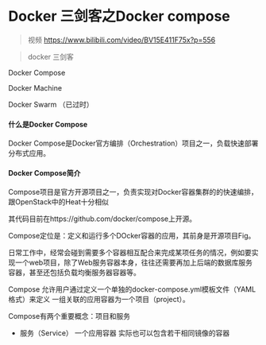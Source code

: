 # Docker 三剑客之Docker compose

>视频
https://www.bilibili.com/video/BV15E411F75x?p=556

> docker 三剑客

Docker Compose

Docker Machine

Docker Swarm （已过时）



#### 什么是Docker Compose

Docker Compose是Docker官方编排（Orchestration）项目之一，负载快速部署分布式应用。



#### Docker Compose简介

Compose项目是官方开源项目之一，负责实现对Docker容器集群的的快速编排，跟OpenStack中的Heat十分相似

其代码目前在https://github.com/docker/compose上开源。



Compose定位是：定义和运行多个DOcker容器的应用，其前身是开源项目Fig。

日常工作中，经常会碰到需要多个容器相互配合来完成某项任务的情况，例如要实现一个web项目，除了Web服务容器本身，往往还需要再加上后端的数据库服务容器，甚至还包括负载均衡服务器容器等。

Compose 允许用户通过定义一个单独的docker-compose.yml模板文件（YAML格式）来定义 一组关联的应用容器为一个项目（project）。

Compose有两个重要概念：项目和服务

- 服务（Service） 一个应用容器 实际也可以包含若干相同镜像的容器

- 项目 （Project） 关联的容器组成完整业务单元 多个关联服务

Compose的摩尔恩管理对象是项目，通过子命令对项目中的一组容器进行辩解的生命周期管理。

compose由Python编写 实现上调用Docker服务提供API来对容器进行管理。因此只要所操作的平台支持Docker API就可以在其上利用 Compose来进行编排管理。

简化Docker原生API的操作



#### Docker-Compose安装与卸载



> Docker-Compose安装

docker-compose

> 官网 https://github.com/docker/compose/releases



> 下载地址 

https://github.com/docker/compose/releases/download/1.25.5/docker-compose-Linux-x86_64

> 下载到 /usr/local/bin/docker-copose

> 卸载docker

```bash
--centos系统

--ubantu系统
apt-get autoremove docker-ce
```



> 修改加速器

vim /etc/docker/deamon.json

添加

```json
{"registry-mirrors":["https://reg-mirror.qiniu.com/"]}
```

```bash
#配置完成重启docker
sudo systemctl daemon-reload
sudo systemctl restart docker
```



> 安装docker-compose

```bash
sudo curl -L https://github.com/docker/compose/releases/download/1.25.5/docker-compose-`uname -s`-`uname -m` -o /usr/local/bin/docker-compose
```

如果下载不下来，可以手动下载，然后上传服务器

下载github releases 下载不下来 ，可以复制下载链接到

https://d.serctl.com/ 这个网站 代为下载 速度非常快

```bash
##添加可执行权限
chmod +x docker-compose

##docker-compose是基于phtyon编写的可执行文件
#安装后只要能查看版本就说明安装成功了
docker-compose version

```

#### Docker-Compose 使用

> 使用docker-compose 启动一个tomcat

```bash
使用
cd /usr/local/docker/tomcat/ 
vim docker-compose.yml

```

```yaml
version: "3"
services:
  tomcat:
    restart: always
    image: tomcat
    container_name: tomcat
    ports:
      - 8080:8080
    
  
```

```bash
#启动 docker-compose
docker-compose up

# 查看启动的镜像 (可以打开另一个新ssh连接查看)
docker ps 

# 查看已经终止的容器
docker ps -a 

# 停止/删除一个docker-compose 容器
docker-compose down

# docker-compose 必须在有docker-compose.yml的目录执行

# 在其他目录执行
docker-compose -f  /user/local/docker/tomcat

# 守护态运行
docker-compose up -d

docker ps

# 查看日志
docker-compose logs tomcat
# 一直输出日志 监听
docker-compose logs -f tomcat


```



#### Docker Compose 命令说明

对象与格式

build 构建 dockerfile

down 停止并移除

exec

logs

pull

push

restart

rm



#### Docker Compose 模板文件

dns

dns-serarch

environment

expose

external_links

ports

secrets

#### Docker Compose 实战Tomcat



#### Docker Compose 实战MySQL



#### Docker Compose 常用命令



#### YAML配置文件语言



#### 部署MyShop项目

```yaml
version: '3'
services:
  web:
    restart: always
    image: tomcat
    container_name: web
    ports:
      - 8080:8080
    volumes:
      - usr/local/docker/myshopt/ROOT:/usr/local/tomcat/webapps/ROOT

  mysql:
    restart: always
    image: mysql:5.7.22
    container_name: mysql
    ports:
      - 3306:3306
    environment:
      TZ:Asia/Shanghai
      MYSQL_ROOT_PASSWORD: 123456
    command:
      --character-set-server=utf8mb4
      --collation-server=utf8mb4_general_ci
      --explicit_defaults_for_timestamp=true
      --lower_case_table_name=1
      --max_allowed_packet=128M
      --sql-mode="STRICT_TRANS_TABLES,NO_AUTO_CREATE_USER,NO_ENGINE_SUBSTITUTION"
    volumes:
      - mysql-data:/var/lib/mysql
volumes:
  mysql-data: /var/lib/docker/volumes/myshop_mysql-data/_data
```

由docker管理的默认数据卷

/var/lib/docker/volumes/myshop_mysql-data/_data







